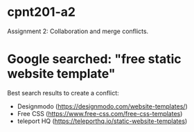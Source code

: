# cpnt201-a2
Assignment 2: Collaboration and merge conflicts.
# Google searched: "free static website template"
 Best search results to create a conflict:
  - Designmodo (https://designmodo.com/website-templates/)
   - Free CSS (https://www.free-css.com/free-css-templates)
   - teleport HQ (https://teleporthq.io/static-website-templates)
   
